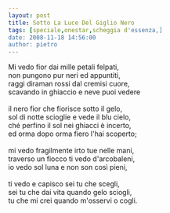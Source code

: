 ```yaml
---
layout: post
title: Sotto La Luce Del Giglio Nero
tags: [speciale,onestar,scheggia d'essenza,]
date: 2008-11-18 14:56:00
author: pietro
---
```

Mi vedo fior dai mille petali felpati,<br/>non pungono pur neri ed appuntiti,<br/>raggi diraman rossi dal cremisi cuore,<br/>scavando in ghiaccio e neve puoi vedere<br/><br/>il nero fior che fiorisce sotto il gelo,<br/>sol di notte scioglie e vede il blu cielo,<br/>ché perfino il sol nei ghiacci è incerto,<br/>ed orma dopo orma fiero l'hai scoperto;<br/><br/>mi vedo fragilmente irto tue nelle mani,<br/>traverso un fiocco ti vedo d'arcobaleni,<br/>io vedo sol luna e non son così pieni,<br/><br/>ti vedo e capisco sei tu che scegli,<br/>sei tu che dai vita quando gelo sciogli,<br/>tu che mi crei quando m'osservi o cogli.
